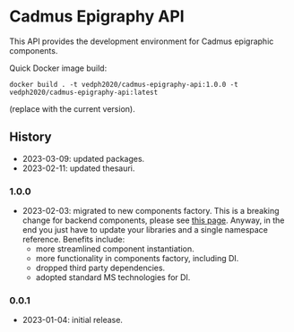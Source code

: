 # Cadmus Epigraphy API

This API provides the development environment for Cadmus epigraphic components.

Quick Docker image build:

    docker build . -t vedph2020/cadmus-epigraphy-api:1.0.0 -t vedph2020/cadmus-epigraphy-api:latest

(replace with the current version).

## History

- 2023-03-09: updated packages.
- 2023-02-11: updated thesauri.

### 1.0.0

- 2023-02-03: migrated to new components factory. This is a breaking change for backend components, please see [this page](https://myrmex.github.io/overview/cadmus/dev/history/#2023-02-01---backend-infrastructure-upgrade). Anyway, in the end you just have to update your libraries and a single namespace reference. Benefits include:
  - more streamlined component instantiation.
  - more functionality in components factory, including DI.
  - dropped third party dependencies.
  - adopted standard MS technologies for DI.

### 0.0.1

- 2023-01-04: initial release.
